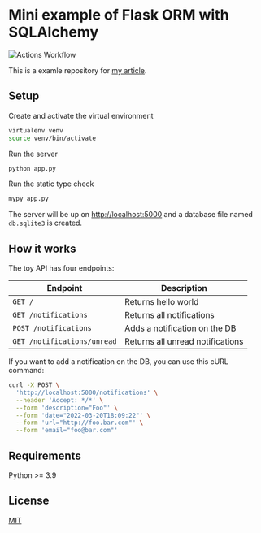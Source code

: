 # Mini example of Flask ORM with SQLAlchemy

![Actions Workflow](https://github.com/po5i/flask-mini-orm/workflows/Flask/badge.svg)

This is a examle repository for [my article](https://dev.to/po5i/).

## Setup

Create and activate the virtual environment

```bash
virtualenv venv
source venv/bin/activate
```

Run the server

```bash
python app.py
```

Run the static type check

```bash
mypy app.py
```

The server will be up on [http://localhost:5000](http://localhost:5000) and a database file named `db.sqlite3` is created.

## How it works

The toy API has four endpoints:

Endpoint | Description
-- | --
`GET /` | Returns hello world
`GET /notifications` | Returns all notifications
`POST /notifications` | Adds a notification on the DB
`GET /notifications/unread` | Returns all unread notifications

If you want to add a notification on the DB, you can use this cURL command:

```bash
curl -X POST \
  'http://localhost:5000/notifications' \
  --header 'Accept: */*' \
  --form 'description="Foo"' \
  --form 'date="2022-03-20T18:09:22"' \
  --form 'url="http://foo.bar.com"' \
  --form 'email="foo@bar.com"'
```

## Requirements

Python >= 3.9

## License

[MIT](http://www.opensource.org/licenses/mit-license.html)
